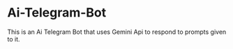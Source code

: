 # Ai-Telegram-Bot
This is an Ai Telegram Bot that uses Gemini Api to respond to prompts given to it.

